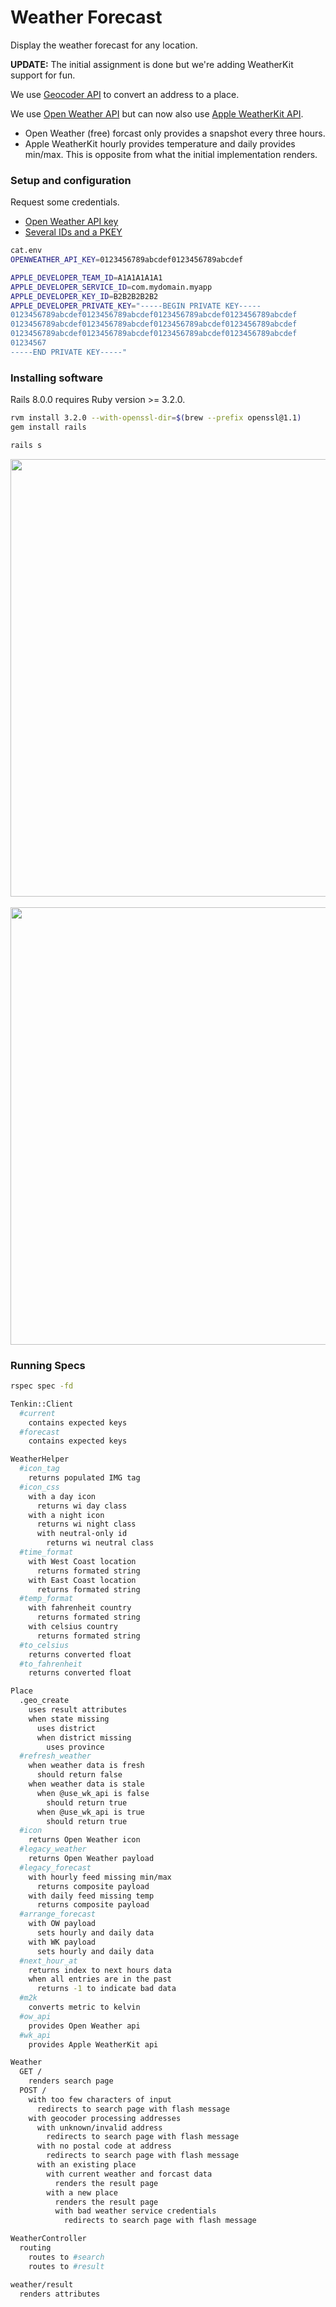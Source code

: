 # Weather Forecast
Display the weather forecast for any location.

**UPDATE:** The initial assignment is done but we're adding WeatherKit support for fun.

We use [Geocoder API](geocoder-api.md) to convert an address to a place.

We use [Open Weather API](open-weather-api.md) but can now also
use [Apple WeatherKit API](apple-weather-api.md).

- Open Weather (free) forcast only provides a snapshot every three hours.
- Apple WeatherKit hourly provides temperature and daily provides min/max.
  This is opposite from what the initial implementation renders.

### Setup and configuration

Request some credentials.
- [Open Weather API key](https://home.openweathermap.org/api_keys)
- [Several IDs and a PKEY](https://github.com/superbasicxyz/tenkit)

```sh
cat.env
OPENWEATHER_API_KEY=0123456789abcdef0123456789abcdef

APPLE_DEVELOPER_TEAM_ID=A1A1A1A1A1
APPLE_DEVELOPER_SERVICE_ID=com.mydomain.myapp
APPLE_DEVELOPER_KEY_ID=B2B2B2B2B2
APPLE_DEVELOPER_PRIVATE_KEY="-----BEGIN PRIVATE KEY-----
0123456789abcdef0123456789abcdef0123456789abcdef0123456789abcdef
0123456789abcdef0123456789abcdef0123456789abcdef0123456789abcdef
0123456789abcdef0123456789abcdef0123456789abcdef0123456789abcdef
01234567
-----END PRIVATE KEY-----"
```

### Installing software

Rails 8.0.0 requires Ruby version >= 3.2.0.
```sh
rvm install 3.2.0 --with-openssl-dir=$(brew --prefix openssl@1.1)
gem install rails

rails s
```

<img src="https://raw.githubusercontent.com/woodie/forecast/master/truckee.png" height="700px"> &nbsp;
<img src="https://raw.githubusercontent.com/woodie/forecast/master/kyoto.png" height="700px">

### Running Specs

```sh
rspec spec -fd

Tenkin::Client
  #current
    contains expected keys
  #forecast
    contains expected keys

WeatherHelper
  #icon_tag
    returns populated IMG tag
  #icon_css
    with a day icon
      returns wi day class
    with a night icon
      returns wi night class
      with neutral-only id
        returns wi neutral class
  #time_format
    with West Coast location
      returns formated string
    with East Coast location
      returns formated string
  #temp_format
    with fahrenheit country
      returns formated string
    with celsius country
      returns formated string
  #to_celsius
    returns converted float
  #to_fahrenheit
    returns converted float

Place
  .geo_create
    uses result attributes
    when state missing
      uses district
      when district missing
        uses province
  #refresh_weather
    when weather data is fresh
      should return false
    when weather data is stale
      when @use_wk_api is false
        should return true
      when @use_wk_api is true
        should return true
  #icon
    returns Open Weather icon
  #legacy_weather
    returns Open Weather payload
  #legacy_forecast
    with hourly feed missing min/max
      returns composite payload
    with daily feed missing temp
      returns composite payload
  #arrange_forecast
    with OW payload
      sets hourly and daily data
    with WK payload
      sets hourly and daily data
  #next_hour_at
    returns index to next hours data
    when all entries are in the past
      returns -1 to indicate bad data
  #m2k
    converts metric to kelvin
  #ow_api
    provides Open Weather api
  #wk_api
    provides Apple WeatherKit api

Weather
  GET /
    renders search page
  POST /
    with too few characters of input
      redirects to search page with flash message
    with geocoder processing addresses
      with unknown/invalid address
        redirects to search page with flash message
      with no postal code at address
        redirects to search page with flash message
      with an existing place
        with current weather and forcast data
          renders the result page
        with a new place
          renders the result page
          with bad weather service credentials
            redirects to search page with flash message

WeatherController
  routing
    routes to #search
    routes to #result

weather/result
  renders attributes
```
